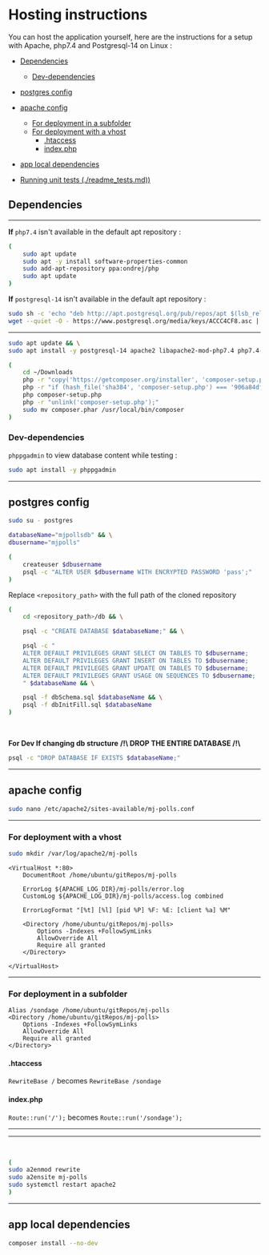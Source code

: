 # Hosting instructions

You can host the application yourself, here are the instructions for a setup with Apache, php7.4 and Postgresql-14 on Linux : 

- [Dependencies](#dependencies)
    - [Dev-dependencies](#dev-dependencies)
- [postgres config](#postgres-config)
- [apache config](#apache-config)
    - [For deployment in a subfolder](#for-deployment-in-a-subfolder)
    - [For deployment with a vhost](#for-deployment-with-a-vhost)
        - [.htaccess](#htaccess)
        - [index.php](#indexphp)
- [app local dependencies](#app-local-dependencies)


- [Running unit tests (./readme_tests.md))](./readme_tests.md)

## Dependencies

---

**If** `php7.4` isn't available in the default apt repository :
```bash
(
    sudo apt update
    sudo apt -y install software-properties-common
    sudo add-apt-repository ppa:ondrej/php
    sudo apt update
)
```

**If** `postgresql-14` isn't available in the default apt repository :
```bash
sudo sh -c 'echo "deb http://apt.postgresql.org/pub/repos/apt $(lsb_release -cs)-pgdg main" > /etc/apt/sources.list.d/pgdg.list' && \
wget --quiet -O - https://www.postgresql.org/media/keys/ACCC4CF8.asc | sudo apt-key add -
```

---

```bash
sudo apt update && \
sudo apt install -y postgresql-14 apache2 libapache2-mod-php7.4 php7.4-pgsql
```

```bash
(
    cd ~/Downloads
    php -r "copy('https://getcomposer.org/installer', 'composer-setup.php');"
    php -r "if (hash_file('sha384', 'composer-setup.php') === '906a84df04cea2aa72f40b5f787e49f22d4c2f19492ac310e8cba5b96ac8b64115ac402c8cd292b8a03482574915d1a8') { echo 'Installer verified'; } else { echo 'Installer corrupt'; unlink('composer-setup.php'); } echo PHP_EOL;"
    php composer-setup.php
    php -r "unlink('composer-setup.php');"
    sudo mv composer.phar /usr/local/bin/composer
)
```

### Dev-dependencies

`phppgadmin` to view database content while testing :
```bash
sudo apt install -y phppgadmin
```

<hr>

## postgres config

```bash
sudo su - postgres
```

```bash
databaseName="mjpollsdb" && \
dbusername="mjpolls"
```

```bash
(
    createuser $dbusername
    psql -c "ALTER USER $dbusername WITH ENCRYPTED PASSWORD 'pass';"
)
``` 

Replace `<repository_path>` with the full path of the cloned repository

```bash
(
    cd <repository_path>/db && \

    psql -c "CREATE DATABASE $databaseName;" && \

    psql -c "
    ALTER DEFAULT PRIVILEGES GRANT SELECT ON TABLES TO $dbusername;
    ALTER DEFAULT PRIVILEGES GRANT INSERT ON TABLES TO $dbusername;
    ALTER DEFAULT PRIVILEGES GRANT UPDATE ON TABLES TO $dbusername;
    ALTER DEFAULT PRIVILEGES GRANT USAGE ON SEQUENCES TO $dbusername;
    " $databaseName && \

    psql -f dbSchema.sql $databaseName && \
    psql -f dbInitFill.sql $databaseName
)
```
<br>

**For Dev If changing db structure**
**/!\ DROP THE ENTIRE DATABASE /!\\**
```bash
psql -c "DROP DATABASE IF EXISTS $databaseName;"
```

<hr>

## apache config

```bash
sudo nano /etc/apache2/sites-available/mj-polls.conf
```

<hr>

### For deployment with a vhost

```bash
sudo mkdir /var/log/apache2/mj-polls
```

```
<VirtualHost *:80>
    DocumentRoot /home/ubuntu/gitRepos/mj-polls

    ErrorLog ${APACHE_LOG_DIR}/mj-polls/error.log
    CustomLog ${APACHE_LOG_DIR}/mj-polls/access.log combined

    ErrorLogFormat "[%t] [%l] [pid %P] %F: %E: [client %a] %M"

    <Directory /home/ubuntu/gitRepos/mj-polls>
        Options -Indexes +FollowSymLinks
        AllowOverride All
        Require all granted
    </Directory>

</VirtualHost>
```

<hr>

### For deployment in a subfolder

```
Alias /sondage /home/ubuntu/gitRepos/mj-polls
<Directory /home/ubuntu/gitRepos/mj-polls>
    Options -Indexes +FollowSymLinks
    AllowOverride All
    Require all granted
</Directory>
```

#### .htaccess

`RewriteBase /` becomes `RewriteBase /sondage`

#### index.php

`Route::run('/');` becomes `Route::run('/sondage');`


<hr>
<hr>
<br>

```bash
(
sudo a2enmod rewrite
sudo a2ensite mj-polls
sudo systemctl restart apache2
)
```

<hr>

## app local dependencies

```bash
composer install --no-dev
```


